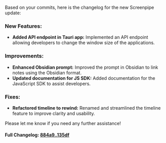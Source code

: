 Based on your commits, here is the changelog for the new Screenpipe update:

### **New Features:**
- **Added API endpoint in Tauri app:** Implemented an API endpoint allowing developers to change the window size of the applications.

### **Improvements:**
- **Enhanced Obsidian prompt:** Improved the prompt in Obsidian to link notes using the Obsidian format.
- **Updated documentation for JS SDK:** Added documentation for the JavaScript SDK to assist developers.

### **Fixes:**
- **Refactored timeline to rewind:** Renamed and streamlined the timeline feature to improve clarity and usability. 

Please let me know if you need any further assistance!

#### **Full Changelog:** [884a9..135df](https://github.com/mediar-ai/screenpipe/compare/884a9..135df)

